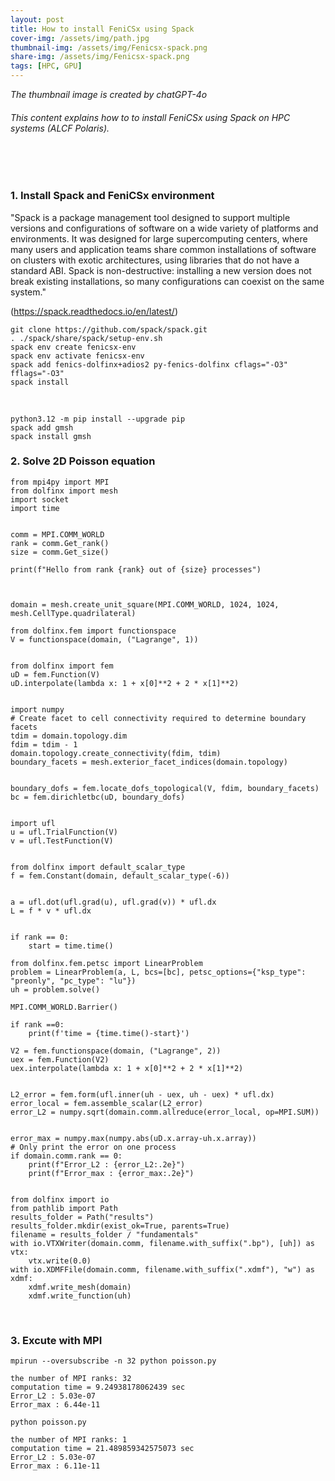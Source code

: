 ```yaml
---
layout: post
title: How to install FeniCSx using Spack
cover-img: /assets/img/path.jpg
thumbnail-img: /assets/img/Fenicsx-spack.png
share-img: /assets/img/Fenicsx-spack.png
tags: [HPC, GPU]
---
```


_The thumbnail image is created by chatGPT-4o_
###### This content explains how to to install FeniCSx using Spack on HPC systems (ALCF Polaris).
<br/>

<br/>

### 1. Install Spack and FeniCSx environment
"Spack is a package management tool designed to support multiple versions and configurations of software on a wide variety of platforms and environments. It was designed for large supercomputing centers, where many users and application teams share common installations of software on clusters with exotic architectures, using libraries that do not have a standard ABI. Spack is non-destructive: installing a new version does not break existing installations, so many configurations can coexist on the same system."

(<https://spack.readthedocs.io/en/latest/>)

```
git clone https://github.com/spack/spack.git
. ./spack/share/spack/setup-env.sh
spack env create fenicsx-env
spack env activate fenicsx-env
spack add fenics-dolfinx+adios2 py-fenics-dolfinx cflags="-O3" fflags="-O3"
spack install
```

</br>

```
python3.12 -m pip install --upgrade pip
spack add gmsh
spack install gmsh
```

### 2. Solve 2D Poisson equation

```
from mpi4py import MPI
from dolfinx import mesh
import socket
import time


comm = MPI.COMM_WORLD
rank = comm.Get_rank()
size = comm.Get_size()

print(f"Hello from rank {rank} out of {size} processes")



domain = mesh.create_unit_square(MPI.COMM_WORLD, 1024, 1024, mesh.CellType.quadrilateral)

from dolfinx.fem import functionspace
V = functionspace(domain, ("Lagrange", 1))


from dolfinx import fem
uD = fem.Function(V)
uD.interpolate(lambda x: 1 + x[0]**2 + 2 * x[1]**2)


import numpy
# Create facet to cell connectivity required to determine boundary facets
tdim = domain.topology.dim
fdim = tdim - 1
domain.topology.create_connectivity(fdim, tdim)
boundary_facets = mesh.exterior_facet_indices(domain.topology)


boundary_dofs = fem.locate_dofs_topological(V, fdim, boundary_facets)
bc = fem.dirichletbc(uD, boundary_dofs)


import ufl
u = ufl.TrialFunction(V)
v = ufl.TestFunction(V)


from dolfinx import default_scalar_type
f = fem.Constant(domain, default_scalar_type(-6))


a = ufl.dot(ufl.grad(u), ufl.grad(v)) * ufl.dx
L = f * v * ufl.dx


if rank == 0:
    start = time.time()

from dolfinx.fem.petsc import LinearProblem
problem = LinearProblem(a, L, bcs=[bc], petsc_options={"ksp_type": "preonly", "pc_type": "lu"})
uh = problem.solve()

MPI.COMM_WORLD.Barrier()

if rank ==0:
    print(f'time = {time.time()-start}')

V2 = fem.functionspace(domain, ("Lagrange", 2))
uex = fem.Function(V2)
uex.interpolate(lambda x: 1 + x[0]**2 + 2 * x[1]**2)


L2_error = fem.form(ufl.inner(uh - uex, uh - uex) * ufl.dx)
error_local = fem.assemble_scalar(L2_error)
error_L2 = numpy.sqrt(domain.comm.allreduce(error_local, op=MPI.SUM))


error_max = numpy.max(numpy.abs(uD.x.array-uh.x.array))
# Only print the error on one process
if domain.comm.rank == 0:
    print(f"Error_L2 : {error_L2:.2e}")
    print(f"Error_max : {error_max:.2e}")
    
    
from dolfinx import io
from pathlib import Path
results_folder = Path("results")
results_folder.mkdir(exist_ok=True, parents=True)
filename = results_folder / "fundamentals"
with io.VTXWriter(domain.comm, filename.with_suffix(".bp"), [uh]) as vtx:
    vtx.write(0.0)
with io.XDMFFile(domain.comm, filename.with_suffix(".xdmf"), "w") as xdmf:
    xdmf.write_mesh(domain)
    xdmf.write_function(uh)

```

</br>

### 3. Excute with MPI

```
mpirun --oversubscribe -n 32 python poisson.py
```


```
the number of MPI ranks: 32
computation time = 9.24938178062439 sec
Error_L2 : 5.03e-07
Error_max : 6.44e-11
```


```
python poisson.py
```

```
the number of MPI ranks: 1
computation time = 21.489859342575073 sec
Error_L2 : 5.03e-07
Error_max : 6.11e-11
```
